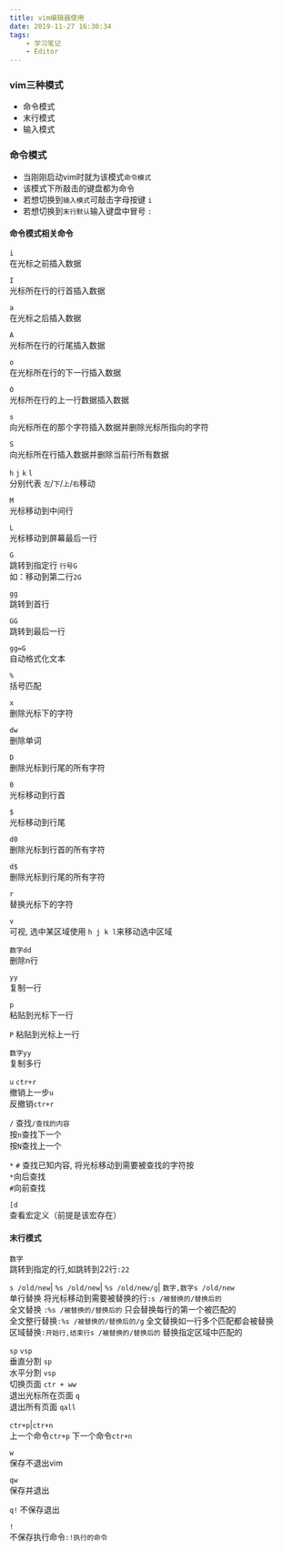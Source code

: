 ```yaml
---
title: vim编辑器使用
date: 2019-11-27 16:30:34
tags:
    - 学习笔记
    - Editor
---
```


### vim三种模式

* 命令模式
* 末行模式
* 输入模式

### 命令模式

* 当刚刚启动vim时就为该模式`命令模式`
* 该模式下所敲击的键盘都为命令
* 若想切换到`输入模式`可敲击字母按键 `i`
* 若想切换到`末行默认`输入键盘中冒号 `:`

#### 命令模式相关命令

`i`  
    在光标之前插入数据

`I`  
    光标所在行的行首插入数据

`a`  
    在光标之后插入数据

`A`  
    光标所在行的行尾插入数据

`o`  
    在光标所在行的下一行插入数据

`O`  
    光标所在行的上一行数据插入数据

`s`  
    向光标所在的那个字符插入数据并删除光标所指向的字符

`S`  
    向光标所在行插入数据并删除当前行所有数据

`h` `j` `k` `l`  
    分别代表 `左`/`下`/`上`/`右`移动

`M`  
    光标移动到中间行

`L`  
    光标移动到屏幕最后一行

`G`  
    跳转到指定行 `行号G`  
    如：移动到第二行`2G`

`gg`  
     跳转到首行

`GG`  
    跳转到最后一行

`gg=G`  
    自动格式化文本

`%`  
    括号匹配

`x`  
    删除光标下的字符

`dw`  
    删除单词

`D`  
    删除光标到行尾的所有字符

`0`  
    光标移动到行首

`$`  
    光标移动到行尾

`d0`  
    删除光标到行首的所有字符

`d$`  
    删除光标到行尾的所有字符

`r`  
    替换光标下的字符

`v`  
    可视, 选中某区域使用 `h j k l`来移动选中区域

`数字dd`  
    删除n行

`yy`  
    复制一行

`p`  
    粘贴到光标下一行

`P`
    粘贴到光标上一行

`数字yy`  
    复制多行

`u`  `ctr+r`  
    撤销上一步`u`  
    反撤销`ctr+r`

`/`
    查找`/查找的内容`  
    按`n`查找下一个  
    按`N`查找上一个

`*`  `#`
    查找已知内容, 将光标移动到需要被查找的字符按  
    `*`向后查找  
    `#`向前查找

`[d`  
    查看宏定义（前提是该宏存在）

#### 末行模式

`数字`  
    跳转到指定的行,如跳转到22行`:22`

`s /old/new`| `%s /old/new`| `%s /old/new/g`| `数字,数字s /old/new`  
    单行替换 将光标移动到需要被替换的行`:s /被替换的/替换后的`  
    全文替换 `:%s /被替换的/替换后的` 只会替换每行的第一个被匹配的  
    全文整行替换`:%s /被替换的/替换后的/g` 全文替换如一行多个匹配都会被替换  
    区域替换`:开始行,结束行s /被替换的/替换后的` 替换指定区域中匹配的  

`sp` `vsp`  
    垂直分割 `sp`  
    水平分割 `vsp`  
    切换页面 `ctr + ww`  
    退出光标所在页面 `q`  
    退出所有页面 `qall`

`ctr+p`|`ctr+n`  
    上一个命令`ctr+p`
    下一个命令`ctr+n`

`w`  
  保存不退出vim

`qw`  
    保存并退出

`q!`
   不保存退出

`!`  
    不保存执行命令`:!执行的命令`
